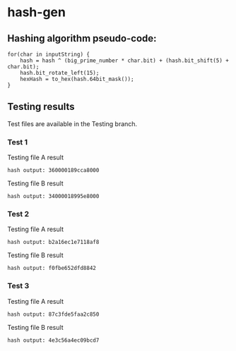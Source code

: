 # hash-gen

## Hashing algorithm pseudo-code:
```
for(char in inputString) {
    hash = hash ^ (big_prime_number * char.bit) + (hash.bit_shift(5) + char.bit);
    hash.bit_rotate_left(15);
    hexHash = to_hex(hash.64bit_mask());
}
```

## Testing results
Test files are available in the Testing branch.
### Test 1
Testing file A result
```
hash output: 360000189cca8000
```
Testing file B result
```
hash output: 34000018995e8000
```
### Test 2
Testing file A result
```
hash output: b2a16ec1e7118af8
```
Testing file B result
```
hash output: f0fbe652dfd8842
```
### Test 3
Testing file A result
```
hash output: 87c3fde5faa2c850
```
Testing file B result
```
hash output: 4e3c56a4ec09bcd7
```
